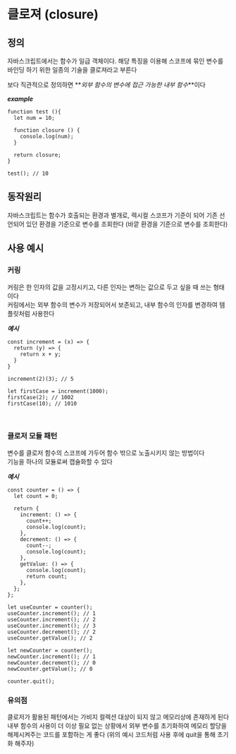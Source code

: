 # 클로져 (closure)

## 정의

자바스크립트에서는 함수가 일급 객체이다. 해당 특징을 이용해 스코프에 묶인 변수를 바인딩 하기 위한 일종의 기술을 클로져라고 부른다<br>

보다 직관적으로 정의하면 **_외부 함수의 변수에 접근 가능한 내부 함수_**이다

**_example_**

```
function test (){
  let num = 10;

  function closure () {
    console.log(num);
  }

  return closure;
}

test(); // 10
```

## 동작원리

자바스크립트는 함수가 호출되는 환경과 별개로, 렉시컬 스코프가 기준이 되어 기존 선언되어 있던 환경을 기준으로 변수를 조회한다 (바깥 환경을 기준으로 변수를 조회한다)

## 사용 예시

### 커링

커링은 한 인자의 값을 고정시키고, 다른 인자는 변하는 값으로 두고 싶을 때 쓰는 형태이다<br> 커링에서는 외부 함수의 변수가 저장되어서 보존되고, 내부 함수의 인자를 변경하여 템플릿처럼 사용한다

**_예시_**

```
const increment = (x) => {
  return (y) => {
    return x + y;
  }
}

increment(2)(3); // 5

let firstCase = increment(1000);
firstCase(2); // 1002
firstCase(10); // 1010
```

<br>

### 클로저 모듈 패턴

변수를 클로저 함수의 스코프에 가두어 함수 밖으로 노출시키지 않는 방법이다<br>기능을 하나의 모듈로써 캡슐화할 수 있다

**_예시_**

```
const counter = () => {
  let count = 0;

  return {
    increment: () => {
      count++;
      console.log(count);
    },
    decrement: () => {
      count--;
      console.log(count);
    },
    getValue: () => {
      console.log(count);
      return count;
    },
  };
};

let useCounter = counter();
useCounter.increment(); // 1
useCounter.increment(); // 2
useCounter.increment(); // 3
useCounter.decrement(); // 2
useCounter.getValue(); // 2

let newCounter = counter();
newCounter.increment(); // 1
newCounter.decrement(); // 0
newCounter.getValue(); // 0

counter.quit();
```

### 유의점

클로저가 활용된 패턴에서는 가비지 컬렉션 대상이 되지 않고 메모리상에 존재하게 된다<br>내부 함수의 사용이 더 이상 필요 없는 상황에서 외부 변수를 초기화하여 메모리 할당을 해제시켜주는 코드를 포함하는 게 좋다 (위의 예시 코드처럼 사용 후에 quit을 통해 초기화 해주자)
